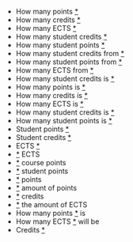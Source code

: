 - How many points [*](course)
- How many credits [*](course)
- How many ECTS [*](course)
- How many student credits [*](course)
- How many student points [*](course)
- How many student credits from [*](course)
- How many student points from [*](course)
- How many ECTS from [*](course)
- How many student credits is [*](course)
- How many points is [*](course)
- How many credits is [*](course)
- How many ECTS is [*](course)
- How many student credits is [*](course)
- How many student points is [*](course)
- Student points [*](course)
- Student credits [*](course)
- ECTS [*](course)
- [*](course) ECTS
- [*](course) course points
- [*](course) student points
- [*](course) points
- [*](course) amount of points
- [*](course) credits
- [*](course) the amount of ECTS
- How many points [*](course) is
- How many ECTS [*](course) will be
- Credits [*](course)